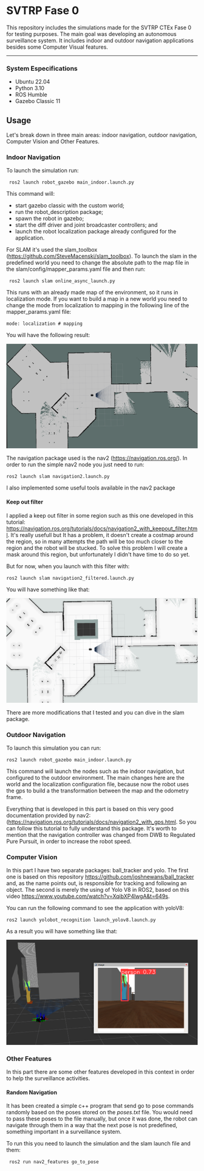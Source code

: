 # SVTRP Fase 0

This repository includes the simulations made for the SVTRP CTEx Fase 0 for testing purposes. The main goal was developing an autonomous surveillance system. It includes indoor and outdoor navigation applications besides some Computer Visual features.

---
### System Especifications
- Ubuntu 22.04
- Python 3.10
- ROS Humble
- Gazebo Classic 11

## Usage
Let's break down in three main areas: indoor navigation, outdoor navigation, Computer Vision and Other Features.

### Indoor Navigation
To launch the simulation run:


     ros2 launch robot_gazebo main_indoor.launch.py

This command will: 
- start gazebo classic with the custom world;
- run the robot_description package;
- spawn the robot in gazebo;
- start the diff driver and joint broadcaster controllers; and
- launch the robot localization package already configured for the application. 

For SLAM it's used the slam_toolbox (https://github.com/SteveMacenski/slam_toolbox). To launch the slam in the predefined world you need to change the absolute path to the map file in the slam/config/mapper_params.yaml file and then run:


     ros2 launch slam online_async_launch.py

This runs with an already made map of the environment, so it runs in localization mode. If you want to build a map in a new world you need to change the mode from localization to mapping in the following line of the mapper_params.yaml file:

    mode: localization # mapping

You will have the following result:

![Indoor mapping](images/indoor_map.png)

The navigation package used is the nav2 (https://navigation.ros.org/). In order to run the simple nav2 node you just need to run:

    ros2 launch slam navigation2.launch.py

I also implemented some useful tools available in the nav2 package

#### Keep out filter

I applied a keep out filter in some region such as this one developed in this tutorial: https://navigation.ros.org/tutorials/docs/navigation2_with_keepout_filter.html. It's really usefull but It has a problem, it doesn't create a costmap around the region, so in many attempts the path will be too much closer to the region and the robot will be stucked. To solve this problem I will create a mask around this region, but unfortunately I didn't have time to do so yet.

But for now, when you launch with this filter with:

    ros2 launch slam navigation2_filtered.launch.py

You will have something like that:

![Indoor mapping](images/indoor_nav2_keepout.png)

There are more modifications that I tested and you can dive in the slam package.


### Outdoor Navigation

To launch this simulation you can run:

    ros2 launch robot_gazebo main_indoor.launch.py

This command will launch the nodes such as the indoor navigation, but configured to the outdoor environment. The main changes here are the world and the localization configuration file, because now the robot uses the gps to build a the transformation between the map and the odometry frame.

Everything that is developed in this part is based on this very good documentation provided by nav2: (https://navigation.ros.org/tutorials/docs/navigation2_with_gps.html. So you can follow this tutorial to fully understand this package. It's worth to mention that the navigation controller was changed from DWB to Regulated Pure Pursuit, in order to increase the robot speed.

### Computer Vision

In this part I have two separate packages:
ball_tracker and yolo. The first one is based on this
repository https://github.com/joshnewans/ball_tracker and,
 as the name points out, is responsible for tracking and following
  an object. The second is merely the using of Yolo V8 in ROS2, based
on this video https://www.youtube.com/watch?v=XqibXP4lwgA&t=649s.

You can run the following command to see the application with yoloV8:
  
    ros2 launch yolobot_recognition launch_yolov8.launch.py

As a result you will have something like that:

![Yolo example](images/yoloV8_example.png)

### Other Features

In this part there are some other features developed in this context in order to help the surveillance activities.

#### Random Navigation

It has been created a simple c++ program that send go to pose commands randomly based on the poses stored on the *poses.txt* file. You would need to pass these poses to the file manually, but once it was done, the robot can navigate through them in a way that the next pose is not predefined, something important in a surveillance system. 

To run this you need to launch the simulation and the slam launch file and them:

     ros2 run nav2_features go_to_pose


